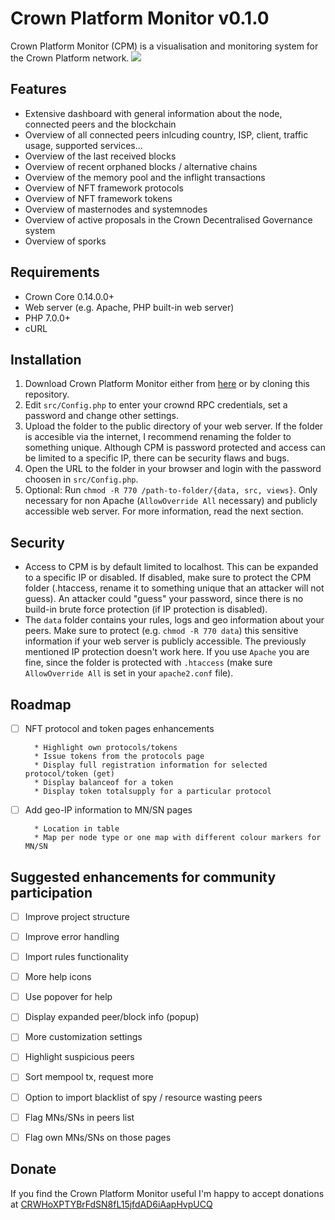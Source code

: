 # Crown Platform Monitor v0.1.0

Crown Platform Monitor (CPM) is a visualisation and monitoring system for the Crown Platform network.
![](https://i.imgur.com/h5FCysx.png)


## Features

* Extensive dashboard with general information about the node, connected peers and the blockchain
* Overview of all connected peers inlcuding country, ISP, client, traffic usage, supported services...
* Overview of the last received blocks
* Overview of recent orphaned blocks / alternative chains
* Overview of the memory pool and the inflight transactions
* Overview of NFT framework protocols
* Overview of NFT framework tokens
* Overview of masternodes and systemnodes
* Overview of active proposals in the Crown Decentralised Governance system
* Overview of sporks


## Requirements

* Crown Core 0.14.0.0+
* Web server (e.g. Apache, PHP built-in web server)
* PHP 7.0.0+
* cURL


## Installation

1. Download Crown Platform Monitor either from [here](https://github.com/walkjivefly/crown-node-manager/releases) or by cloning this  repository.
2. Edit `src/Config.php` to enter your crownd RPC credentials, set a password and change other settings.
3. Upload the folder to the public directory of your web server. If the folder is accesible via the internet, I recommend renaming the folder to something unique. Although CPM is password protected and access can be limited to a specific IP, there can be security flaws and bugs.
4. Open the URL to the folder in your browser and login with the password choosen in `src/Config.php`.
5. Optional: Run `chmod -R 770 /path-to-folder/{data, src, views}`. Only necessary for non Apache (`AllowOverride All` necessary) and publicly accessible web server. For more information, read the next section.


## Security
 
* Access to CPM is by default limited to localhost. This can be expanded to a specific IP or disabled. If disabled, make sure to protect the CPM folder (.htaccess, rename it to something unique 
that an attacker will not guess). An attacker could "guess" your password, since there is no build-in brute force protection (if IP protection is disabled).
* The `data` folder contains your rules, logs and geo information about your peers. Make sure to protect (e.g. `chmod -R 770 data`) this sensitive information if your web server is publicly accessible. The previously mentioned
IP protection doesn't work here. If you use `Apache` you are fine, since the folder is protected with `.htaccess` (make sure `AllowOverride All` is set in your `apache2.conf` file).


## Roadmap

- [ ] NFT protocol and token pages enhancements

        * Highlight own protocols/tokens
		* Issue tokens from the protocols page
		* Display full registration information for selected protocol/token (get)
		* Display balanceof for a token
		* Display token totalsupply for a particular protocol

- [ ] Add geo-IP information to MN/SN pages

		* Location in table
		* Map per node type or one map with different colour markers for MN/SN


## Suggested enhancements for community participation

- [ ] Improve project structure
- [ ] Improve error handling
- [ ] Import rules functionality
- [ ] More help icons
- [ ] Use popover for help
- [ ] Display expanded peer/block info (popup)
- [ ] More customization settings
- [ ] Highlight suspicious peers
- [ ] Sort mempool tx, request more
- [ ] Option to import blacklist of spy / resource wasting peers
- [ ] Flag MNs/SNs in peers list
- [ ] Flag own MNs/SNs on those pages



## Donate

If you find the Crown Platform Monitor useful I'm happy to accept donations at 
[CRWHoXPTYBrFdSN8fL15jfdAD6iAapHvpUCQ](https://iquidus-01.crownplatform.com/address/CRWHoXPTYBrFdSN8fL15jfdAD6iAapHvpUCQ)

